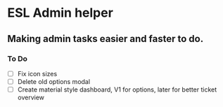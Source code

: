 # ESL Admin helper
## Making admin tasks easier and faster to do.

### To Do
- [ ] Fix icon sizes
- [ ] Delete old options modal
- [ ] Create material style dashboard, V1 for options, later for better ticket overview
